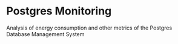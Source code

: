 # Postgres Monitoring

Analysis of energy consumption and other metrics of the Postgres Database Management System